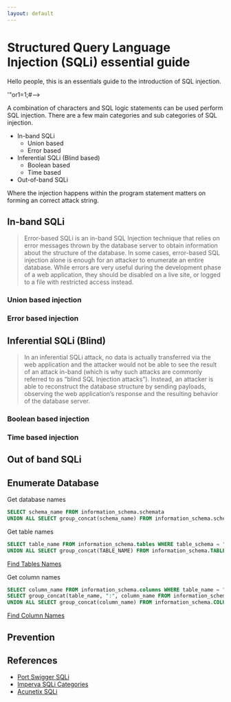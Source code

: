 ```yaml
---
layout: default
---
```


# Structured Query Language Injection (SQLi) essential guide

Hello people, this is an essentials guide to the introduction of SQL injection.

'"or1=1;#-->

A combination of characters and SQL logic statements can be used perform SQL injection.
There are a few main categories and sub categories of SQL injection.

* In-band SQLi
    * Union based
    * Error based
* Inferential SQLi (Blind based)
    * Boolean based
    * Time based
* Out-of-band SQLi

Where the injection happens within the program statement matters on forming an correct attack string.

## In-band SQLi

> Error-based SQLi is an in-band SQL Injection technique that relies on error messages thrown by the database server to obtain information about the structure of the database. In some cases, error-based SQL injection alone is enough for an attacker to enumerate an entire database. While errors are very useful during the development phase of a web application, they should be disabled on a live site, or logged to a file with restricted access instead.

### Union based injection
### Error based injection

## Inferential SQLi (Blind)

> In an inferential SQLi attack, no data is actually transferred via the web application and the attacker would not be able to see the result of an attack in-band (which is why such attacks are commonly referred to as “blind SQL Injection attacks”). Instead, an attacker is able to reconstruct the database structure by sending payloads, observing the web application’s response and the resulting behavior of the database server.

### Boolean based injection
### Time based injection

## Out of band SQLi


## Enumerate Database

Get database names
```sql
SELECT schema_name FROM information_schema.schemata
UNION ALL SELECT group_concat(schema_name) FROM information_schema.schemata
```


Get table names
```sql
SELECT table_name FROM information_schema.tables WHERE table_schema = "database_name"
UNION ALL SELECT group_concat(TABLE_NAME) FROM information_schema.TABLES WHERE table_schema='database1'
```
[Find Tables Names](https://www.sqlinjection.net/table-names/)


Get column names
```sql
SELECT column_name FROM information_schema.columns WHERE table_name = "table_name"
SELECT group_concat(table_name, ":", column_name FROM information_schema.columns WHERE table_schema = "database_name"
UNION ALL SELECT group_concat(column_name) FROM information_schema.COLUMNS WHERE TABLE_NAME='table1'
```
[Find Column Names](https://www.sqlinjection.net/column-names/)

## Prevention

## References

* [Port Swigger SQLi](https://portswigger.net/web-security/sql-injection)
* [Imperva SQLi Categories](https://www.imperva.com/learn/application-security/sql-injection-sqli/)
* [Acunetix SQLi](https://www.acunetix.com/websitesecurity/sql-injection2/)